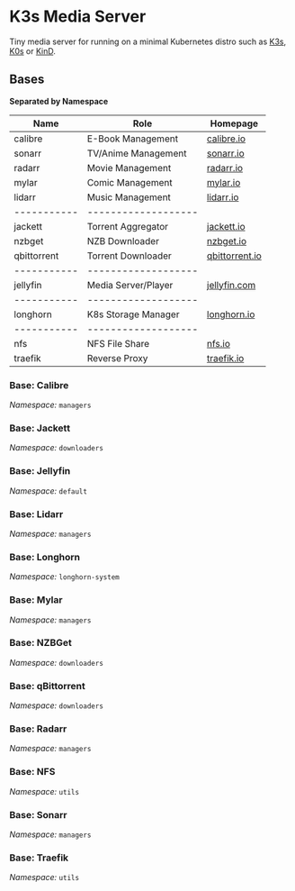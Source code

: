 # K3s Media Server

Tiny media server for running on a minimal Kubernetes distro such as [K3s][homepage-k3s], [K0s][homepage-k0s] or [KinD][homepage-kind].

## Bases

__Separated by Namespace__

| Name        | Role                | Homepage                               |
| ----------- | ------------------- | -------------------------------------- |
| calibre     | E-Book Management   | [calibre.io][homepage-calibre]         |
| sonarr      | TV/Anime Management | [sonarr.io][homepage-sonarr]           |
| radarr      | Movie Management    | [radarr.io][homepage-radarr]           |
| mylar       | Comic Management    | [mylar.io][homepage-mylar]             |
| lidarr      | Music Management    | [lidarr.io][homepage-lidarr]           |
| ----------- | ------------------- |                                        |
| jackett     | Torrent Aggregator  | [jackett.io][homepage-jackett]         |
| nzbget      | NZB Downloader      | [nzbget.io][homepage-nzbget]           |
| qbittorrent | Torrent Downloader  | [qbittorrent.io][homepage-qbittorrent] |
| ----------- | ------------------- |                                        |
| jellyfin    | Media Server/Player | [jellyfin.com][homepage-jellyfin]      |
| ----------- | ------------------- |                                        |
| longhorn    | K8s Storage Manager | [longhorn.io][homepage-longhorn]       |
| ----------- | ------------------- |                                        |
| nfs         | NFS File Share      | [nfs.io][homepage-nfs]                 |
| traefik     | Reverse Proxy       | [traefik.io][homepage-traefik]         |

### Base: Calibre

*Namespace:* `managers`

### Base: Jackett

*Namespace:* `downloaders`

### Base: Jellyfin

*Namespace:* `default`

### Base: Lidarr

*Namespace:* `managers`

### Base: Longhorn

*Namespace:* `longhorn-system`

### Base: Mylar

*Namespace:* `managers`

### Base: NZBGet

*Namespace:* `downloaders`

### Base: qBittorrent

*Namespace:* `downloaders`

### Base: Radarr

*Namespace:* `managers`

### Base: NFS

*Namespace:* `utils`

### Base: Sonarr

*Namespace:* `managers`

### Base: Traefik

*Namespace:* `utils`

<!-- -->

[homepage-calibre]: https://
[homepage-jackett]: https://
[homepage-jellyfin]: https://
[homepage-k0s]: https://
[homepage-kind]: https://
[homepage-k3s]: https://
[homepage-lidarr]: https://
[homepage-longhorn]: https://
[homepage-mylar]: https://
[homepage-nfs]: https://
[homepage-nzbget]: https://
[homepage-qbittorrent]: https://
[homepage-radarr]: https://
[homepage-sonarr]: https://
[homepage-traefik]: https://